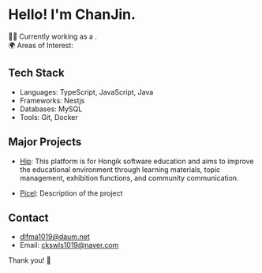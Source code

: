 # Hello! I'm ChanJin.

🧑‍💻 Currently working as a .  
🌍 Areas of Interest: 

## Tech Stack
- Languages: TypeScript, JavaScript, Java
- Frameworks: Nestjs
- Databases: MySQL
- Tools: Git, Docker

## Major Projects
- [Hip](https://github.com/Chanj1019/Hip): This platform is for Hongik software education and aims to improve the educational environment
through learning materials, topic management, exhibition functions, and community communication.

- [Picel](link): Description of the project

## Contact
- dlfma1019@daum.net
- Email: ckswls1019@naver.com

Thank you! 🚀
